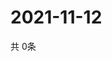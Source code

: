 # 2021-11-12
  共 0条

  <!-- BEGIN -->
  <!-- 最后更新时间Fri Nov 12 2021 19:03:18 GMT+0000 (Coordinated Universal Time) -->
  
  <!-- END -->
  
  
